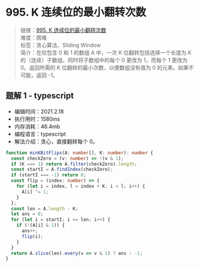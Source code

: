 # 995. K 连续位的最小翻转次数

> 链接：[995. K 连续位的最小翻转次数](https://leetcode-cn.com/problems/minimum-number-of-k-consecutive-bit-flips/)  
> 难度：困难  
> 标签：贪心算法、Sliding Window  
> 简介：在仅包含 0 和 1 的数组 A 中，一次 K 位翻转包括选择一个长度为 K 的（连续）子数组，同时将子数组中的每个 0 更改为 1，而每个 1 更改为 0。返回所需的 K 位翻转的最小次数，以便数组没有值为 0 的元素。如果不可能，返回 -1。

## 题解 1 - typescript

- 编辑时间：2021.2.18
- 执行用时：1580ms
- 内存消耗：46.4mb
- 编程语言：typescript
- 解法介绍：贪心，直接翻转每个 0。

```typescript
function minKBitFlips(A: number[], K: number): number {
  const checkZero = (v: number) => !(v & 1);
  if (K === 1) return A.filter(checkZero).length;
  const startI = A.findIndex(checkZero);
  if (startI === -1) return 0;
  const flip = (index: number) => {
    for (let i = index, l = index + K; i < l; i++) {
      A[i] ^= 1;
    }
  };
  const len = A.length - K;
  let ans = 0;
  for (let i = startI; i <= len; i++) {
    if (!(A[i] & 1)) {
      ans++;
      flip(i);
    }
  }
  return A.slice(len).every(v => v & 1) ? ans : -1;
}
```
